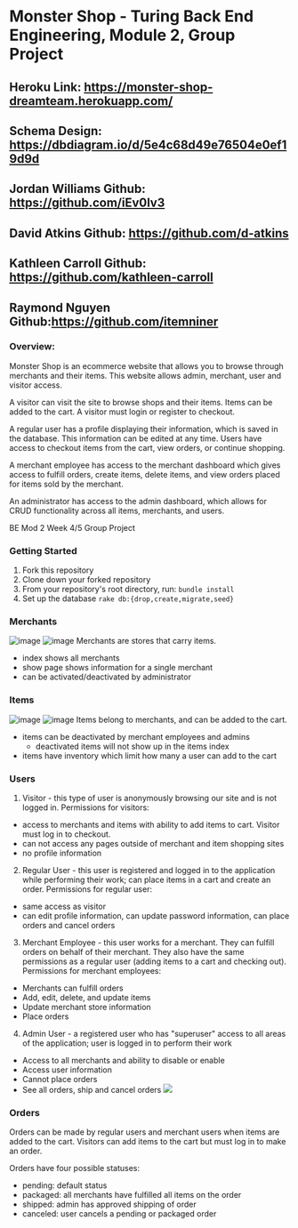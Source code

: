 # Monster Shop - Turing Back End Engineering, Module 2, Group Project
## Heroku Link: https://monster-shop-dreamteam.herokuapp.com/
## Schema Design: https://dbdiagram.io/d/5e4c68d49e76504e0ef19d9d

## Jordan Williams Github: https://github.com/iEv0lv3
## David Atkins Github: https://github.com/d-atkins
## Kathleen Carroll Github: https://github.com/kathleen-carroll
## Raymond Nguyen Github:https://github.com/itemniner

### Overview:
Monster Shop is an ecommerce website that allows you to browse through merchants and their items. This website allows admin, merchant, user and visitor access.

A visitor can visit the site to browse shops and their items. Items can be added to the cart. A visitor must login or register to checkout.

A regular user has a profile displaying their information, which is saved in the database. This information can be edited at any time. Users have access to checkout items from the cart, view orders, or continue shopping.

A merchant employee has access to the merchant dashboard which gives access to fulfill orders, create items, delete items, and view orders placed for items sold by the merchant.

An administrator has access to the admin dashboard, which allows for CRUD functionality across all items, merchants, and users.

BE Mod 2 Week 4/5 Group Project

### Getting Started
1. Fork this repository
2. Clone down your forked repository
3. From your repository's root directory, run:
`bundle install`
4. Set up the database
`rake db:{drop,create,migrate,seed}`

### Merchants
![image](https://files.slack.com/files-pri/T029P2S9M-FUP6YNHAB/screen_shot_2020-02-27_at_8.11.02_pm.png)
![image](https://files.slack.com/files-pri/T029P2S9M-FUMB1PUQ0/screen_shot_2020-02-27_at_8.11.51_pm.png)
Merchants are stores that carry items.
- index shows all merchants
- show page shows information for a single merchant
- can be activated/deactivated by administrator

### Items
![image](https://files.slack.com/files-pri/T029P2S9M-FULT4DJ3W/screen_shot_2020-02-27_at_8.13.09_pm.png)
![image](https://files.slack.com/files-pri/T029P2S9M-FU8H9F5PC/screen_shot_2020-02-27_at_8.12.35_pm.png)
Items belong to merchants, and can be added to the cart.
- items can be deactivated by merchant employees and admins
  - deactivated items will not show up in the items index
- items have inventory which limit how many a user can add to the cart

### Users
1. Visitor - this type of user is anonymously browsing our site and is not logged in. Permissions for visitors:
  - access to merchants and items with ability to add items to cart.  Visitor must log in to checkout.
  - can not access any pages outside of merchant and item shopping sites
  - no profile information
2. Regular User - this user is registered and logged in to the application while performing their work; can place items in a cart and create an order. Permissions for regular user:
  - same access as visitor
  - can edit profile information, can update password information, can place orders and cancel orders
3. Merchant Employee - this user works for a merchant. They can fulfill orders on behalf of their merchant. They also have the same permissions as a regular user (adding items to a cart and checking out). Permissions for merchant employees:
  - Merchants can fulfill orders
  - Add, edit, delete, and update items
  - Update merchant store information
  - Place orders
4. Admin User - a registered user who has "superuser" access to all areas of the application; user is logged in to perform their work
  - Access to all merchants and ability to disable or enable
  - Access user information
  - Cannot place orders
  - See all orders, ship and cancel orders
  ![](https://slack-imgs.com/?c=1&o1=ro&url=https%3A%2F%2Fmedia.giphy.com%2Fmedia%2FQuCiMbc7FWAy2bxWUO%2Fgiphy.gif)
  

### Orders
Orders can be made by regular users and merchant users when items are added to the cart.
Visitors can add items to the cart but must log in to make an order.

Orders have four possible statuses:
- pending: default status
- packaged: all merchants have fulfilled all items on the order
- shipped: admin has approved shipping of order
- canceled: user cancels a pending or packaged order
